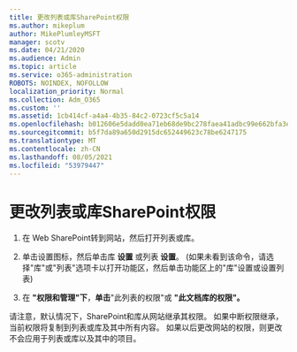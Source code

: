 ```yaml
---
title: 更改列表或库SharePoint权限
ms.author: mikeplum
author: MikePlumleyMSFT
manager: scotv
ms.date: 04/21/2020
ms.audience: Admin
ms.topic: article
ms.service: o365-administration
ROBOTS: NOINDEX, NOFOLLOW
localization_priority: Normal
ms.collection: Adm_O365
ms.custom: ''
ms.assetid: 1cb414cf-a4a4-4b35-84c2-0723cf5c5a14
ms.openlocfilehash: b012606e5dadd0ea71eb68de9bc278faea41adbc99e662bfa3eea6653548c1a8
ms.sourcegitcommit: b5f7da89a650d2915dc652449623c78be6247175
ms.translationtype: MT
ms.contentlocale: zh-CN
ms.lasthandoff: 08/05/2021
ms.locfileid: "53979447"
---
```

# <a name="change-permissions-for-a-sharepoint-list-or-library"></a>更改列表或库SharePoint权限

1. 在 Web SharePoint转到网站，然后打开列表或库。
    
2. 单击设置图标，然后单击库 **设置** 或列表 **设置**。  (如果未看到该命令，请选择"库"或"列表"选项卡以打开功能区，然后单击功能区上的"库"设置或设置列表)  
    
3. 在 **"权限和管理"下**，**单击**"此列表的权限"或 **"此文档库的权限"。**
    
请注意，默认情况下，SharePoint和库从网站继承其权限。 如果中断权限继承，当前权限将复制到列表或库及其中所有内容。 如果以后更改网站的权限，则更改不会应用于列表或库以及其中的项目。
  

